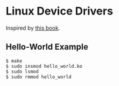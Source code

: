# Linux Device Drivers

Inspired by [this book](https://lwn.net/Kernel/LDD3/).

## Hello-World Example

```
$ make
$ sudo insmod hello_world.ko
$ sudo lsmod
$ sudo rmmod hello_world
```
